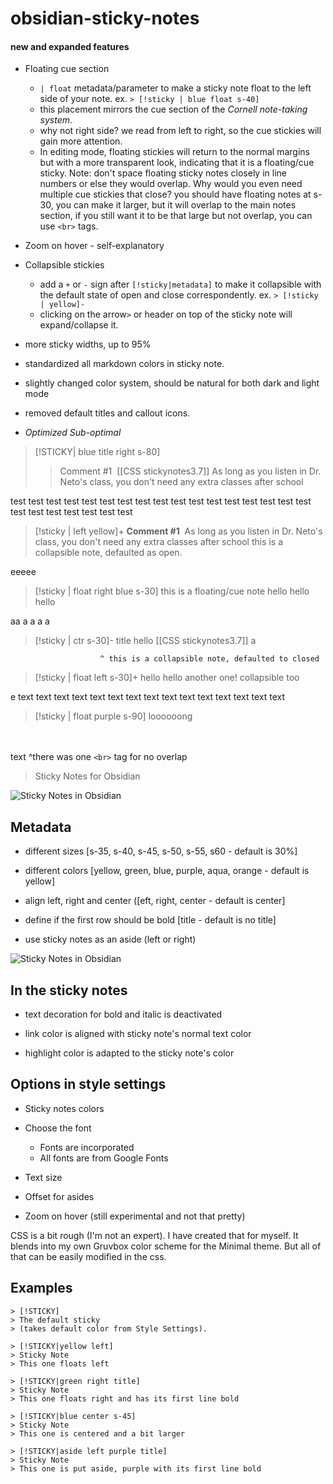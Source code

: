 # obsidian-sticky-notes


#### new and expanded features
- Floating cue section
	- `| float` metadata/parameter to make a sticky note float to the left side of your note. ex. `> [!sticky | blue float s-40]`
	- this placement mirrors the cue section of the *Cornell note-taking system*.
	- why not right side? we read from left to right, so the cue stickies will gain more attention.
	- In editing mode, floating stickies will return to the normal margins but with a more transparent look, indicating that it is a floating/cue sticky. Note: don't space floating sticky notes closely in line numbers or else they would overlap. Why would you even need multiple cue stickies that close? you should have floating notes at s-30, you can make it larger, but it will overlap to the main notes section, if you still want it to be that large but not overlap, you can use `<br>` tags.
- Zoom on hover - self-explanatory
- Collapsible stickies 
	- add a `+` or `-` sign after `[!sticky|metadata]` to make it collapsible with the default state of open and close correspondently. ex. `> [!sticky | yellow]-`
	- clicking on the arrow`>` or header on top of the sticky note will expand/collapse it.
- more sticky widths, up to 95%
- standardized all markdown colors in sticky note.
- slightly changed color system, should be natural for both dark and light mode
- removed default titles and callout icons.

- *Optimized Sub-optimal*



> [!STICKY| blue title right s-80] 
> > Comment #1 
> > [[CSS stickynotes3.7]]
> > As long as you listen in Dr. Neto's class, you don't need any extra classes after school

test test test test 
test test test test 
test test test test 
test test test test 
test test test test 
test test test test 










> [!sticky | left yellow]+
>  **Comment #1** 
> As long as you listen in Dr. Neto's class, you don't need any extra classes after school
> this is a collapsible note, defaulted as open.

eeeee


>[!sticky | float right blue s-30]
>this is a floating/cue note
>hello
>hello
>hello






aa
a
a
a
a

> [!sticky | ctr s-30]- title
> hello
> [[CSS stickynotes3.7]]
a

						^ this is a collapsible note, defaulted to closed
>[!sticky | float left s-30]+
>hello
>hello
>another one! collapsible too

e
text text text
text text text
text text text
text text text
text text text
>[!sticky | float purple s-90]
>loooooong
>

<br><br>
text ^there was one `<br>` tag for no overlap


> Sticky Notes for Obsidian

<img src="https://github.com/dhniceday/obsidian-sticky-notes/blob/main/images/sticky-notes-readme1.png" alt="Sticky Notes in Obsidian" />

## Metadata

- different sizes [s-35, s-40, s-45, s-50, s-55, s60 - default is 30%]

- different colors [yellow, green, blue, purple, aqua, orange - default is yellow]

- align left, right and center ([eft, right, center - default is center]

- define if the first row should be bold [title - default is no title]

- use sticky notes as an aside (left or right)

<img src="https://github.com/dhniceday/obsidian-sticky-notes/blob/main/images/sticky-notes-aside.png" alt="Sticky Notes in Obsidian" />

## In the sticky notes

- text decoration for bold and italic is deactivated

- link color is aligned with sticky note's normal text color

- highlight color is adapted to the sticky note's color

## Options in style settings

- Sticky notes colors

- Choose the font 
    - Fonts are incorporated
    - All fonts are from Google Fonts

- Text size

- Offset for asides

- Zoom on hover (still experimental and not that pretty)

CSS is a bit rough (I'm not an expert). I have created that for myself. It blends into my own Gruvbox color scheme for the Minimal theme. But all of that can be easily modified in the css.

## Examples

```
> [!STICKY]
> The default sticky 
> (takes default color from Style Settings).
```

```
> [!STICKY|yellow left]
> Sticky Note
> This one floats left
```

```
> [!STICKY|green right title]
> Sticky Note
> This one floats right and has its first line bold
```

```
> [!STICKY|blue center s-45]
> Sticky Note
> This one is centered and a bit larger
```


```
> [!STICKY|aside left purple title]
> Sticky Note
> This one is put aside, purple with its first line bold
```
